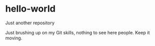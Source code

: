 # hello-world
Just another repository

Just brushing up on my Git skills, nothing to see here people. Keep it moving.
